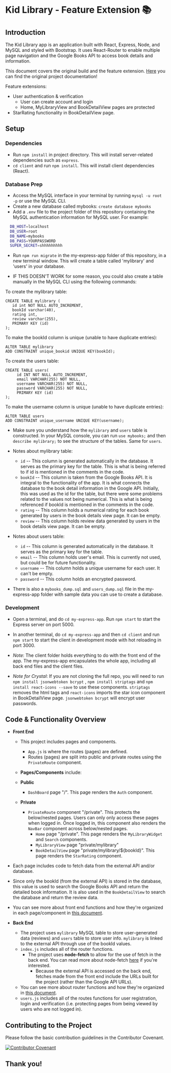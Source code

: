 # Kid Library - Feature Extension 📚

## Introduction

The Kid Library app is an application built with React, Express, Node, and MySQL and styled with Bootstrap. It uses React-Router to enable multiple page navigation and the Google Books API to access book details and information.

This document covers the original build  and the feature extension. [Here](https://github.com/crwainstock/mvp) you can find the original project documentation!

Feature extensions:

- User authentication & verification
  - User can create account and login
  - Home, MyLibraryView and BookDetailView pages are protected
- StarRating functionality in BookDetailView page.

## Setup

### Dependencies

- Run `npm install` in project directory. This will install server-related dependencies such as `express`.
- `cd client` and run `npm install`. This will install client dependencies (React).

### Database Prep

- Access the MySQL interface in your terminal by running `mysql -u root -p` or use the MySQL CLI.
- Create a new database called mybooks: `create database mybooks`
- Add a `.env` file to the project folder of this repository containing the MySQL authentication information for MySQL user. For example:

```bash
  DB_HOST=localhost
  DB_USER=root
  DB_NAME=mybooks
  DB_PASS=YOURPASSWORD
  SUPER_SECRET=shhhhhhhhh
```

- Run `npm run migrate` in the my-express-app folder of this repository, in a new terminal window. This will create a table called 'mylibrary' and 'users' in your database.

- IF THIS DOESN'T WORK for some reason, you could also create a table manually in the MySQL CLI using the following commands:

To create the mylibrary table:

```
CREATE TABLE mylibrary (
   id int NOT NULL AUTO_INCREMENT,
   bookId varchar(40),
   rating int,
   review varchar(255),
   PRIMARY KEY (id)
);
```

To make the bookId column is unique (unable to have duplicate entries):

``` 
ALTER TABLE mylibrary
ADD CONSTRAINT unique_bookid UNIQUE KEY(bookId);
```

To create the users table:

```
CREATE TABLE users(
     id INT NOT NULL AUTO_INCREMENT,
     email VARCHAR(255) NOT NULL, 
     username VARCHAR(255) NOT NULL, 
     password VARCHAR(255) NOT NULL, 
     PRIMARY KEY (id)
);
```

To make the username column is unique (unable to have duplicate entries):

```
ALTER TABLE users
ADD CONSTRAINT unique_username UNIQUE KEY(username);
```

- Make sure you understand how the `mylibrary` and `users` table is constructed. In your MySQL console, you can run `use mybooks;` and then `describe mylibrary;` to see the structure of the tables. Same for `users`.

- Notes about mylibrary table:

  - `id` -- This column is generated automatically in the database. It serves as the primary key for the table. This is what is being referred to if id is mentioned in the comments in the code.
  - `bookId` -- This column is taken from the Google Books API. It is integral to the functionality of the app. It is what connects the database to the book detail information in the Google API. Initially, this was used as the id for the table, but there were some problems related to the values not being numerical. This is what is being referenced if bookId is mentioned in the comments in the code.
  - `rating` -- This column holds a numerical rating for each book generated by users in the book details view page. It can be empty.
  - `review` -- This column holds review data generated by users in the book details view page. It can be empty.

- Notes about users table:

  - `id` -- This column is generated automatically in the database. It serves as the primary key for the table.
  - `email` -- This column holds user's email. This is currently not used, but could be for future functionality.
  - `username` -- This column holds a unique username for each user. It can't be empty.
  - `password` -- This column holds an encrypted password.

- There is also a `mybooks_dump.sql` and `users_dump.sql` file in the my-express-app folder with sample data you can use to create a database.

### Development

- Open a terminal, and do `cd my-express-app`. Run `npm start` to start the Express server on port 5000.
- In another terminal, do `cd my-express-app` and then `cd client` and run `npm start` to start the client in development mode with hot reloading in port 3000.

- _Note_: The client folder holds everything to do with the front end of the app. The my-express-app encapsulates the whole app, including all back end files and the client files.

- _Note for Crystal_: If you are not cloning the full repo, you will need to run `npm install jsonwebtoken bcrypt` ,  `npm install striptags` and `npm install react-icons --save` to use these components. `striptags` removes the html tags and `react-icons` imports the star icon component in BookDetailView page. `jsonwebtoken bcrypt` will encrypt user passwords.

## Code & Functionality Overview

- **Front End**

  - This project includes pages and components.
    - `App.js` is where the routes (pages) are defined.
    - Routes (pages) are split into public and private routes using the `PrivateRoute` component.

  - **Pages/Components** include:

  - **Public**
    - `DashBoard` page "/". This page renders the `Auth` component.

  - **Private**
    - `PrivateRoute` component "/private". This protects the below/nested pages. Users can only only access these pages when logged in. Once logged in, this component also renders the `NavBar` component across below/nested pages.
      - `Home` page "/private". This page renders the `MyLibraryWidget` and `Search` components.
      - `MyLibraryView` page "private/mylibrary"
      - `BookDetailView` page "private/mylibrary/${bookId}". This page renders the `StarRating` component.

- Each page includes code to fetch data from the external API and/or database.
- Since only the bookId (from the external API) is stored in the database, this value is used to search the Google Books API and return the detailed book information. It is also used in the `BookDetailView` to search the database and return the review data.

- You can see more about front end functions and how they're organized in each page/component in [this document](https://docs.google.com/document/d/16H9LM7R9L0kpnlxoho1FrG1MixFCQ_XpMKUT5S937Tk/edit?usp=sharing).

- **Back End**
  - The project uses `mylibrary` MySQL table to store user-generated data (reviews) and `users` table to store user info. `mylibrary` is linked to the external API through use of the bookId values.
  - `index.js` includes all of the router functions.
    - The project uses **node-fetch** to allow for the use of fetch in the back end. You can read more about node-fetch [here](https://www.npmjs.com/package/node-fetch) if you're interested.
      - Because the external API is accessed on the back end, fetches made from the front end include the URLs built for the project (rather than the Google API URLs).
  - You can see more about router functions and how they're organized in [this document](https://docs.google.com/document/d/15Zsi57j_uF6vQbdLi3YIE2zm1OKTCM4QIMPd1E8kLK0/edit?usp=sharing).
  - `users.js` includes all of the routes functions for user registration, login and verification (i.e. protecting pages from being viewed by users who are not logged in).

## Contributing to the Project

Please follow the basic contribution guidelines in the Contributor Covenant.

[![Contributor Covenant](https://img.shields.io/badge/Contributor%20Covenant-2.1-4baaaa.svg)](https://www.contributor-covenant.org/version/2/1/code_of_conduct/)

## Thank you!